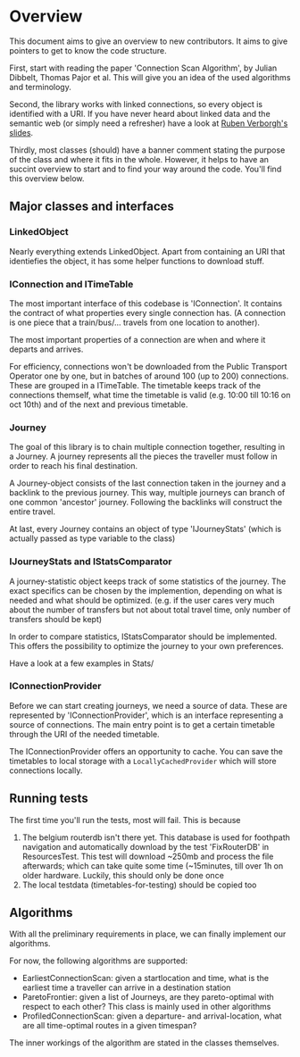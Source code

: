 Overview
========

This document aims to give an overview to new contributors. It aims to give pointers to get to know the code structure.

First, start with reading the paper 'Connection Scan Algorithm', by Julian Dibbelt, Thomas Pajor et al. This will give you an idea of the used algorithms and terminology.

Second, the library works with linked connections, so every object is identified with a URI. If you have never heard about linked data and the semantic web (or simply need a refresher) have a look at [Ruben Verborgh's slides](http://rubenverborgh.github.io/WebFundamentals/semantic-web/).

Thirdly, most classes (should) have a banner comment stating the purpose of the class and where it fits in the whole. However, it helps to have an succint overview to start and to find your way around the code. You'll find this overview below.

Major classes and interfaces
----------------------------

### LinkedObject

Nearly everything extends LinkedObject. Apart from containing an URI that identiefies the object, it has some helper functions to download stuff.

### IConnection and ITimeTable

The most important interface of this codebase is 'IConnection'. It contains the contract of what properties every single connection has. (A connection is one piece that a train/bus/... travels from one location to another).

The most important properties of a connection are when and where it departs and arrives.

For efficiency, connections won't be downloaded from the Public Transport Operator one by one, but in batches of around 100 (up to 200) connections. These are grouped in a ITimeTable. The timetable keeps track of the connections themself, what time the timetable is valid (e.g. 10:00 till 10:16 on oct 10th) and of the next and previous timetable.

### Journey

The goal of this library is to chain multiple connection together, resulting in a Journey. A journey represents all the pieces the traveller must follow in order to reach his final destination.

A Journey-object consists of the last connection taken in the journey and a backlink to the previous journey. This way, multiple journeys can branch of one common 'ancestor' journey. Following the backlinks will construct the entire travel.

At last, every Journey contains an object of type 'IJourneyStats' (which is actually passed as type variable to the class)

### IJourneyStats and IStatsComparator

A journey-statistic object keeps track of some statistics of the journey. The exact specifics can be chosen by the implemention, depending on what is needed and what should be optimized. (e.g. if the user cares very much about the number of transfers but not about total travel time, only number of transfers should be kept)

In order to compare statistics, IStatsComparator should be implemented. This offers the possibility to optimize the journey to your own preferences.

Have a look at a few examples in Stats/

### IConnectionProvider

Before we can start creating journeys, we need a source of data. These are represented by 'IConnectionProvider', which is an interface representing a source of connections. The main entry point is to get a certain timetable through the URI of the needed timetable.

The IConnectionProvider offers an opportunity to cache. You can save the timetables to local storage with a `LocallyCachedProvider` which will store connections locally.


Running tests
-------------

The first time you'll run the tests, most will fail. This is because

1) The belgium routerdb isn't there yet. This database is used for foothpath navigation and automatically download by the test 'FixRouterDB' in  ResourcesTest. This test will download ~250mb and process the file afterwards; which can take quite some time (~15minutes, till over 1h on older hardware. Luckily, this should only be done once
2) The local testdata (timetables-for-testing) should be copied too



Algorithms
----------


With all the preliminary requirements in place, we can finally implement our algorithms.

For now, the following algorithms are supported:

 - EarliestConnectionScan: given a startlocation and time, what is the earliest time a traveller can arrive in a destination station
 - ParetoFrontier: given a list of Journeys, are they pareto-optimal with respect to each other? This class is mainly used in other algorithms
 - ProfiledConnectionScan: given a departure- and arrival-location, what are all time-optimal routes in a given timespan?

The inner workings of the algorithm are stated in the classes themselves.












